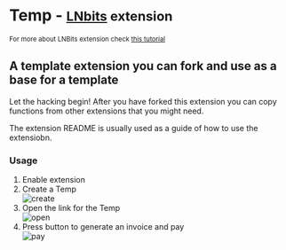 # Temp - <small>[LNbits](https://github.com/lnbits/lnbits) extension</small>

<small>For more about LNBits extension check [this tutorial](https://github.com/lnbits/lnbits/wiki/LNbits-Extensions)</small>

## A template extension you can fork and use as a base for a template

Let the hacking begin! After you have forked this extension you can copy functions from other extensions that you might need. 

The extension README is usually used as a guide of how to use the extensiobn.

### Usage

1. Enable extension
2. Create a Temp\
   ![create](https://imgur.com/8jNj8Zq.jpg)
3. Open the link for the Temp\
   ![open](https://imgur.com/LZuoWzb.jpg)
4. Press button to generate an invoice and pay\
   ![pay](https://imgur.com/tOwxn77.jpg)
